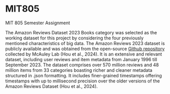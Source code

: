 # MIT805
MIT 805 Semester Assignment

The Amazon Reviews Dataset 2023 Books category was selected as the working dataset for this project by considering the four previously mentioned characteristics of big data. The Amazon Reviews 2023 dataset is publicly available and was obtained from the open-source [Github repository]({https://amazon-reviews-2023.github.io/) collected by McAuley Lab (Hou et al., 2024). It is an extensive and relevant dataset, including user reviews and item metadata from January 1996 till September 2023. The dataset comprises over 570 million reviews and 48 million items from 33 categories boasting richer and cleaner metadata structured in .json formatting. It includes finer-grained timestamps offering timestamps with up to millisecond precision over the older versions of the Amazon Reviews Dataset (Hou et al., 2024).
